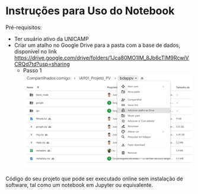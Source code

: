 # Instruções para Uso do Notebook

Pré-requisitos: 
- Ter usuário ativo da UNICAMP
- Criar um atalho no Google Drive para a pasta com a base de dados, disponível no link https://drive.google.com/drive/folders/1Jca80MO1lM_8Jb6cTlM9RcwiVCRQd7td?usp=sharing
    - Passo 1  ![imagem assets 1](../assets/step1.png)


Código do seu projeto que pode ser executado online sem instalação de software, tal como um notebook em Jupyter ou equivalente.

